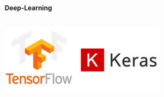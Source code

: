 ## Deep-Learning
<br/>
<p align="center">
  <img src="https://github.com/kishore-s-gowda/Deep-Learning/blob/main/images/DeepLearning.jpg">
</p>
